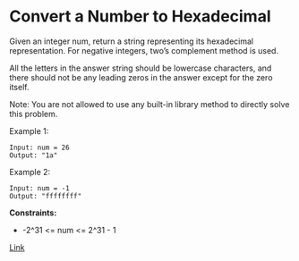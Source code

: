 # Convert a Number to Hexadecimal

Given an integer num, return a string representing its hexadecimal representation. For negative integers, two’s
complement method is used.

All the letters in the answer string should be lowercase characters, and there should not be any leading zeros in the
answer except for the zero itself.

Note: You are not allowed to use any built-in library method to directly solve this problem.

Example 1:

```
Input: num = 26
Output: "1a"
```

Example 2:

```
Input: num = -1
Output: "ffffffff"
```

**Constraints:**

- -2^31 <= num <= 2^31 - 1

[Link](https://leetcode.com/problems/convert-a-number-to-hexadecimal/)